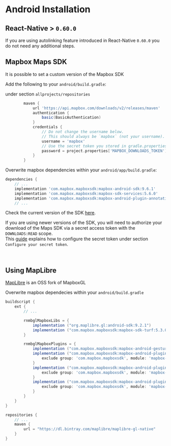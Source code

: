 # Android Installation

## React-Native > `0.60.0` 
If you are using autolinking feature introduced in React-Native `0.60.0` you do not need any additional steps.

## Mapbox Maps SDK

It is possible to set a custom version of the Mapbox SDK


Add the following to your  `android/build.gradle`:

under section `allprojects/repositories`
```groovy
        maven {
            url 'https://api.mapbox.com/downloads/v2/releases/maven'
            authentication {
                basic(BasicAuthentication)
            }
            credentials {
                // Do not change the username below.
                // This should always be `mapbox` (not your username). 
                username = 'mapbox'
                // Use the secret token you stored in gradle.properties as the password
                password = project.properties['MAPBOX_DOWNLOADS_TOKEN'] ?: ""
            }
        }
```

Overwrite mapbox dependencies within your `android/app/build.gradle`:

```groovy
dependencies {
    // ... 
    implementation 'com.mapbox.mapboxsdk:mapbox-android-sdk:9.6.1'
    implementation 'com.mapbox.mapboxsdk:mapbox-sdk-services:5.6.0'
    implementation 'com.mapbox.mapboxsdk:mapbox-android-plugin-annotation-v9:0.9.0'
    // ...
```

Check the current version of the SDK [here](https://docs.mapbox.com/android/maps/guides/).


If you are using newer versions of the SDK, you will need to authorize your download of the Maps SDK via a secret access token with the `DOWNLOADS:READ` scope.  
This [guide](https://docs.mapbox.com/android/maps/guides/install/#configure-credentials) explains how to configure the secret token under section `Configure your secret token`.

<br>

## Using MapLibre

[MapLibre](https://github.com/maplibre/maplibre-gl-native) is an OSS fork of MapboxGL

Overwrite mapbox dependecies within your `android/build.gradle`

```groovy
buildscript {
    ext {
        // ...

        rnmbglMapboxLibs = {
            implementation ("org.maplibre.gl:android-sdk:9.2.1")
            implementation ("com.mapbox.mapboxsdk:mapbox-sdk-turf:5.3.0")
        }

        rnmbglMapboxPlugins = {
            implementation ("com.mapbox.mapboxsdk:mapbox-android-gestures:0.7.0")
            implementation ("com.mapbox.mapboxsdk:mapbox-android-plugin-localization-v9:0.12.0")    {
                exclude group: 'com.mapbox.mapboxsdk', module: 'mapbox-android-sdk'
            }
            implementation ("com.mapbox.mapboxsdk:mapbox-android-plugin-annotation-v9:0.8.0")        {
                exclude group: 'com.mapbox.mapboxsdk', module: 'mapbox-android-sdk'
            }
            implementation ("com.mapbox.mapboxsdk:mapbox-android-plugin-markerview-v9:0.4.0") {
                exclude group: 'com.mapbox.mapboxsdk', module: 'mapbox-android-sdk'
            }
        }
    }
}

repositories {
    // ...
    maven {
        url = "https://dl.bintray.com/maplibre/maplibre-gl-native"
    }
}
```
